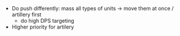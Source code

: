 - Do push differently: mass all types of units -> move them at once / artillery first
    - do high DPS targeting 
- Higher priority for artilery 